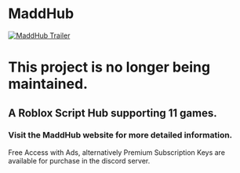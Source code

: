 # MaddHub
[![MaddHub Trailer](http://img.youtube.com/vi/046a0ojoIFI/0.jpg)](http://www.youtube.com/watch?v=046a0ojoIFI)

# **This project is no longer being maintained.**

## A Roblox Script Hub supporting 11 games. 
### Visit the MaddHub website for more detailed information.

Free Access with Ads, alternatively Premium Subscription Keys are available for purchase in the discord server.

